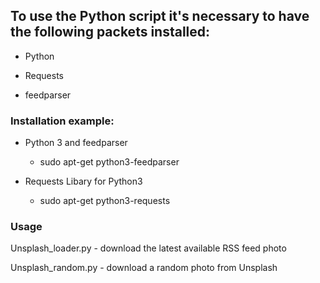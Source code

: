 ## To use the Python script it's necessary to have the following packets installed:

-	Python

-	Requests

-	feedparser



### Installation example:
	
- Python 3 and feedparser
	
	- sudo apt-get python3-feedparser
	
- Requests Libary for Python3
	
	- sudo apt-get python3-requests

	
### Usage

Unsplash_loader.py - download the latest available RSS feed photo

Unsplash_random.py - download a random photo from Unsplash 